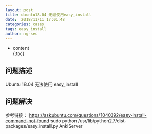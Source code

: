 ```yaml
---
layout: post  
title: ubuntu18.04 无法使用easy_install
date:  2018/11/11 17:01:48 
categories: cases
tags: easy_install 
author: ng-sec  
---
```


* content  
{:toc}

## 问题描述
Ubuntu 18.04 无法使用 easy_install
## 问题解决


参考链接：
https://askubuntu.com/questions/1040392/easy-install-command-not-found
sudo python /usr/lib/python2.7/dist-packages/easy_install.py AnkiServer
